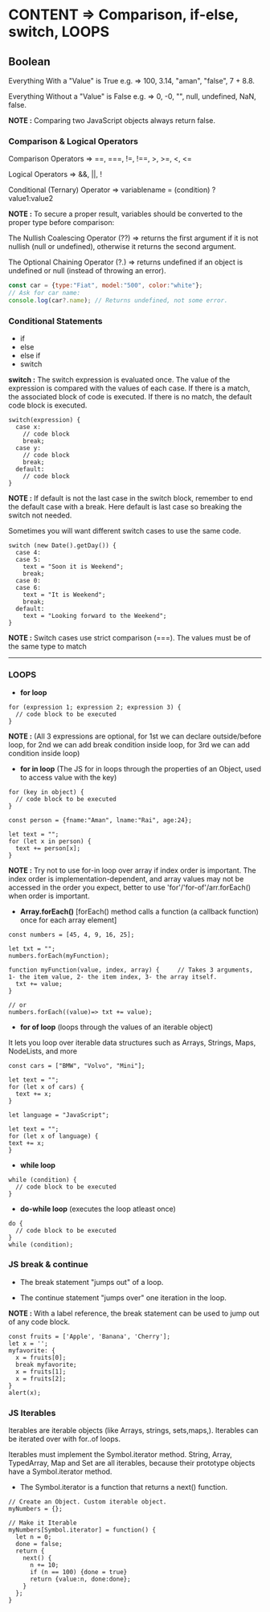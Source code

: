 
# CONTENT => Comparison, if-else, switch, LOOPS

## Boolean

Everything With a "Value" is True e.g. => 100, 3.14, "aman", "false", 7 + 8.8.

Everything Without a "Value" is False e.g. => 0, -0, "", null, undefined, NaN, false.

**NOTE :** Comparing two JavaScript objects always return false.

### Comparison & Logical Operators

Comparison Operators => ==, ===, !=, !==, >, >=, <, <=

Logical Operators => &&, ||, !

Conditional (Ternary) Operator => variablename = (condition) ? value1:value2 

**NOTE :** To secure a proper result, variables should be converted to the proper type before comparison:

The Nullish Coalescing Operator (??) => returns the first argument if it is not nullish (null or undefined), otherwise it returns the second argument.

The Optional Chaining Operator (?.) => returns undefined if an object is undefined or null (instead of throwing an error).

```js
const car = {type:"Fiat", model:"500", color:"white"};
// Ask for car name:
console.log(car?.name); // Returns undefined, not some error.
```

### Conditional Statements

- if
- else
- else if
- switch

**switch :** The switch expression is evaluated once. The value of the expression is compared with the values of each case. If there is a match, the associated block of code is executed. If there is no match, the default code block is executed.
```
switch(expression) {
  case x:
    // code block
    break;
  case y:
    // code block
    break;
  default:
    // code block
}
```

**NOTE :** If default is not the last case in the switch block, remember to end the default case with a break. Here default is last case so breaking the switch not needed.

Sometimes you will want different switch cases to use the same code.
```
switch (new Date().getDay()) {
  case 4:
  case 5:
    text = "Soon it is Weekend";
    break;
  case 0:
  case 6:
    text = "It is Weekend";
    break;
  default:
    text = "Looking forward to the Weekend";
}
```

**NOTE :** Switch cases use strict comparison (===). The values must be of the same type to match

---

### LOOPS

- **for loop**
```
for (expression 1; expression 2; expression 3) {
  // code block to be executed
}
```

**NOTE :**  (All 3 expressions are optional, for 1st we can declare outside/before loop, for 2nd we can add break condition inside loop, for 3rd we can add condition inside loop)

- **for in loop** (The JS for in loops through the properties of an Object, used to access value with the key)

```
for (key in object) {
  // code block to be executed
}
```

```
const person = {fname:"Aman", lname:"Rai", age:24};

let text = "";
for (let x in person) {
  text += person[x];
}
```

**NOTE :** Try not to use for-in loop over array if index order is important. The index order is implementation-dependent, and array values may not be accessed in the order you expect, better to use 'for'/'for-of'/arr.forEach() when order is important.

- **Array.forEach()** [forEach() method calls a function (a callback function) once for each array element]

```
const numbers = [45, 4, 9, 16, 25];

let txt = "";
numbers.forEach(myFunction);

function myFunction(value, index, array) {     // Takes 3 arguments, 1- the item value, 2- the item index, 3- the array itself.
  txt += value;
}

// or
numbers.forEach((value)=> txt += value);
```

- **for of loop** (loops through the values of an iterable object)

It lets you loop over iterable data structures such as Arrays, Strings, Maps, NodeLists, and more


```
const cars = ["BMW", "Volvo", "Mini"];

let text = "";
for (let x of cars) {
  text += x;
}

let language = "JavaScript";

let text = "";
for (let x of language) {
text += x;
}
```

- **while loop** 

```
while (condition) {
  // code block to be executed
}
```

- **do-while loop** (executes the loop atleast once)

```
do {
  // code block to be executed
}
while (condition);
```

### JS break & continue

- The break statement "jumps out" of a loop.

- The continue statement "jumps over" one iteration in the loop.

**NOTE :** With a label reference, the break statement can be used to jump out of any code block.

```
const fruits = ['Apple', 'Banana', 'Cherry'];
let x = '';
myfavorite: {
  x = fruits[0];
  break myfavorite;
  x = fruits[1];
  x = fruits[2];
}
alert(x);
```

### JS Iterables

Iterables are iterable objects (like Arrays, strings, sets,maps,). Iterables can be iterated over with for..of loops.

Iterables must implement the Symbol.iterator method. String, Array, TypedArray, Map and Set are all iterables, because their prototype objects have a Symbol.iterator method.

- The Symbol.iterator is a function that returns a next() function.

```
// Create an Object. Custom iterable object.
myNumbers = {};

// Make it Iterable
myNumbers[Symbol.iterator] = function() {
  let n = 0;
  done = false;
  return {
    next() {
      n += 10;
      if (n == 100) {done = true}
      return {value:n, done:done};
    }
  };
}
